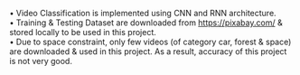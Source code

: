 •	Video Classification is implemented using CNN and RNN architecture. <br>
•	Training & Testing Dataset are downloaded from https://pixabay.com/ & stored locally to be used in this project.<br>
•	Due to space constraint, only few videos (of category car, forest & space) are downloaded & used in this project. As a result, accuracy of this project is not very good.<br>
